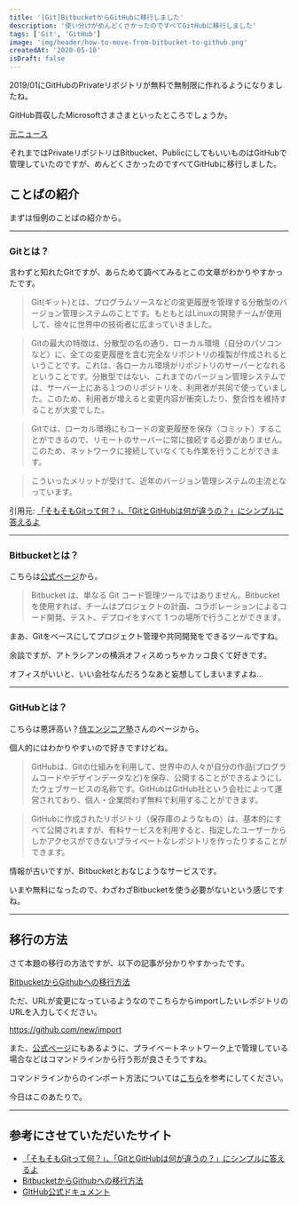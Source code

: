 ```yaml
---
title: '[Git]BitbucketからGitHubに移行しました'
description: '使い分けがめんどくさかったのですべてGitHubに移行しました'
tags: ['Git', 'GitHub']
image: 'img/header/how-to-move-from-bitbucket-to-github.png'
createdAt: '2020-05-10'
isDraft: false
---
```



2019/01にGitHubのPrivateリポジトリが無料で無制限に作れるようになりましたね。

GitHub買収したMicrosoftさまさまといったところでしょうか。

[元ニュース](https://github.blog/2019-01-07-new-year-new-github/)

それまではPrivateリポジトリはBitbucket、PublicにしてもいいものはGitHubで管理していたのですが、めんどくさかったのですべてGitHubに移行しました。

<!--more-->

## ことばの紹介

まずは恒例のことばの紹介から。

---------

### Gitとは？

言わずと知れたGitですが、あらためて調べてみるとこの文章がわかりやすかったです。

> Git(ギット)とは、プログラムソースなどの変更履歴を管理する分散型のバージョン管理システムのことです。もともとはLinuxの開発チームが使用して、徐々に世界中の技術者に広まっていきました。

> Gitの最大の特徴は、分散型の名の通り、ローカル環境（自分のパソコンなど）に、全ての変更履歴を含む完全なリポジトリの複製が作成されるということです。これは、各ローカル環境がリポジトリのサーバーとなれるということです。分散型ではない、これまでのバージョン管理システムでは、サーバー上にある１つのリポジトリを、利用者が共同で使っていました。このため、利用者が増えると変更内容が衝突したり、整合性を維持することが大変でした。

> Gitでは、ローカル環境にもコードの変更履歴を保存（コミット）することができるので、リモートのサーバーに常に接続する必要がありません。このため、ネットワークに接続していなくても作業を行うことができます。

> こういったメリットが受けて、近年のバージョン管理システムの主流となっています。

引用元: [「そもそもGitって何？」、「GitとGitHubは何が違うの？」にシンプルに答えるよ](https://blog.sixapart.jp/2014-03/mttips-02-what-is-git.html)

---------

### Bitbucketとは？

こちらは[公式ページ](https://www.atlassian.com/ja/software/bitbucket)から。

> Bitbucket は、単なる Git コード管理ツールではありません。Bitbucket を使用すれば、チームはプロジェクトの計画、コラボレーションによるコード開発、テスト、デプロイをすべて 1 つの場所で行うことができます。

まあ、Gitをベースにしてプロジェクト管理や共同開発をできるツールですね。

余談ですが、アトラシアンの横浜オフィスめっちゃカッコ良くて好きです。

オフィスがいいと、いい会社なんだろうなあと妄想してしまいますよね…

---------

### GitHubとは？

こちらは悪評高い？[侍エンジニア塾](https://www.sejuku.net/blog/7901)さんのページから。

個人的にはわかりやすいので好きですけどね。

> GitHubは、Gitの仕組みを利用して、世界中の人々が自分の作品(プログラムコードやデザインデータなど)を保存、公開することができるようにしたウェブサービスの名称です。GitHubはGitHub社という会社によって運営されており、個人・企業問わず無料で利用することができます。

> GitHubに作成されたリポジトリ（保存庫のようなもの）は、基本的にすべて公開されますが、有料サービスを利用すると、指定したユーザーからしかアクセスができないプライベートなレポジトリを作ったりすることができます。

情報が古いですが、Bitbucketとおなじようなサービスです。

いまや無料になったので、わざわざBitbucketを使う必要がないという感じですね。

---------

## 移行の方法

さて本題の移行の方法ですが、以下の記事が分かりやすかったです。

[BitbucketからGithubへの移行方法](https://qiita.com/takish/items/684dd34156ee3f178224)

ただ、URLが変更になっているようなのでこちらからimportしたいレポジトリのURLを入力してください。

https://github.com/new/import

また、[公式ページ](https://help.github.com/ja/github/importing-your-projects-to-github/importing-a-repository-with-github-importer)にもあるように、プライベートネットワーク上で管理している場合などはコマンドラインから行う形が良さそうですね。

コマンドラインからのインポート方法については[こちら](https://help.github.com/ja/github/importing-your-projects-to-github/importing-a-git-repository-using-the-command-line)を参考にしてください。

今日はこのあたりで。

---------

## 参考にさせていただいたサイト

- [「そもそもGitって何？」、「GitとGitHubは何が違うの？」にシンプルに答えるよ](https://blog.sixapart.jp/2014-03/mttips-02-what-is-git.html)
- [BitbucketからGithubへの移行方法](https://qiita.com/takish/items/684dd34156ee3f178224)
- [GItHub公式ドキュメント](https://help.github.com/ja/github/searching-for-information-on-github)
